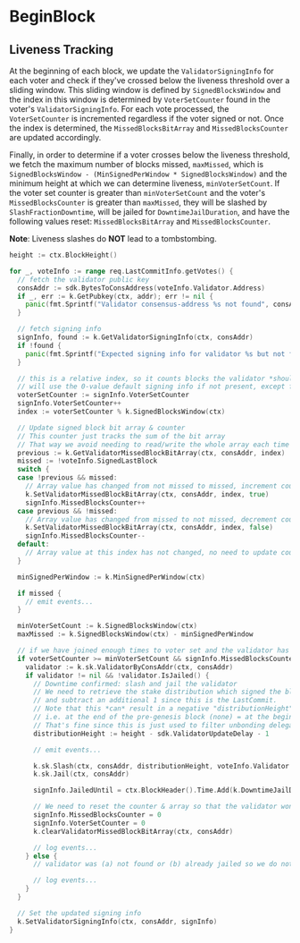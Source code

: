 <!--
order: 4
-->

# BeginBlock

## Liveness Tracking

At the beginning of each block, we update the `ValidatorSigningInfo` for each
voter and check if they've crossed below the liveness threshold over a
sliding window. This sliding window is defined by `SignedBlocksWindow` and the
index in this window is determined by `VoterSetCounter` found in the voter's
`ValidatorSigningInfo`. For each vote processed, the `VoterSetCounter` is incremented
regardless if the voter signed or not. Once the index is determined, the
`MissedBlocksBitArray` and `MissedBlocksCounter` are updated accordingly.

Finally, in order to determine if a voter crosses below the liveness threshold,
we fetch the maximum number of blocks missed, `maxMissed`, which is
`SignedBlocksWindow - (MinSignedPerWindow * SignedBlocksWindow)` and the minimum
height at which we can determine liveness, `minVoterSetCount`. If the voter set counter is
greater than `minVoterSetCount` and the voter's `MissedBlocksCounter` is greater than
`maxMissed`, they will be slashed by `SlashFractionDowntime`, will be jailed
for `DowntimeJailDuration`, and have the following values reset:
`MissedBlocksBitArray` and `MissedBlocksCounter`.

**Note**: Liveness slashes do **NOT** lead to a tombstombing.

```go
height := ctx.BlockHeight()

for _, voteInfo := range req.LastCommitInfo.getVotes() {
  // fetch the validator public key
  consAddr := sdk.BytesToConsAddress(voteInfo.Validator.Address)
  if _, err := k.GetPubkey(ctx, addr); err != nil {
    panic(fmt.Sprintf("Validator consensus-address %s not found", consAddr))
  }

  // fetch signing info
  signInfo, found := k.GetValidatorSigningInfo(ctx, consAddr)
  if !found {
    panic(fmt.Sprintf("Expected signing info for validator %s but not found", consAddr))
  }

  // this is a relative index, so it counts blocks the validator *should* have signed
  // will use the 0-value default signing info if not present, except for the beginning
  voterSetCounter := signInfo.VoterSetCounter
  signInfo.VoterSetCounter++
  index := voterSetCounter % k.SignedBlocksWindow(ctx)

  // Update signed block bit array & counter
  // This counter just tracks the sum of the bit array
  // That way we avoid needing to read/write the whole array each time
  previous := k.GetValidatorMissedBlockBitArray(ctx, consAddr, index)
  missed := !voteInfo.SignedLastBlock
  switch {
  case !previous && missed:
    // Array value has changed from not missed to missed, increment counter
    k.SetValidatorMissedBlockBitArray(ctx, consAddr, index, true)
    signInfo.MissedBlocksCounter++
  case previous && !missed:
    // Array value has changed from missed to not missed, decrement counter
    k.SetValidatorMissedBlockBitArray(ctx, consAddr, index, false)
    signInfo.MissedBlocksCounter--
  default:
    // Array value at this index has not changed, no need to update counter
  }

  minSignedPerWindow := k.MinSignedPerWindow(ctx)

  if missed {
    // emit events...
  }

  minVoterSetCount := k.SignedBlocksWindow(ctx)
  maxMissed := k.SignedBlocksWindow(ctx) - minSignedPerWindow

  // if we have joined enough times to voter set and the validator has missed too many blocks, punish them
  if voterSetCounter >= minVoterSetCount && signInfo.MissedBlocksCounter > maxMissed {
    validator := k.sk.ValidatorByConsAddr(ctx, consAddr)
    if validator != nil && !validator.IsJailed() {
      // Downtime confirmed: slash and jail the validator
      // We need to retrieve the stake distribution which signed the block, so we subtract ValidatorUpdateDelay from the evidence height,
      // and subtract an additional 1 since this is the LastCommit.
      // Note that this *can* result in a negative "distributionHeight" up to -ValidatorUpdateDelay-1,
      // i.e. at the end of the pre-genesis block (none) = at the beginning of the genesis block.
      // That's fine since this is just used to filter unbonding delegations & redelegations.
      distributionHeight := height - sdk.ValidatorUpdateDelay - 1

      // emit events...

      k.sk.Slash(ctx, consAddr, distributionHeight, voteInfo.Validator.Power, k.SlashFractionDowntime(ctx))
      k.sk.Jail(ctx, consAddr)

      signInfo.JailedUntil = ctx.BlockHeader().Time.Add(k.DowntimeJailDuration(ctx))

      // We need to reset the counter & array so that the validator won't be immediately slashed for downtime upon rebonding.
      signInfo.MissedBlocksCounter = 0
      signInfo.VoterSetCounter = 0
      k.clearValidatorMissedBlockBitArray(ctx, consAddr)

      // log events...
    } else {
      // validator was (a) not found or (b) already jailed so we do not slash

      // log events...
    }
  }

  // Set the updated signing info
  k.SetValidatorSigningInfo(ctx, consAddr, signInfo)
}
```
